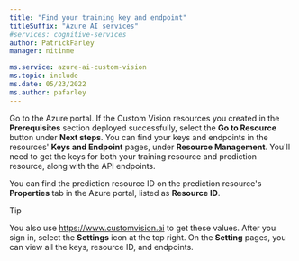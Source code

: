 ```yaml
---
title: "Find your training key and endpoint"
titleSuffix: "Azure AI services"
#services: cognitive-services
author: PatrickFarley
manager: nitinme

ms.service: azure-ai-custom-vision
ms.topic: include
ms.date: 05/23/2022
ms.author: pafarley
---
```


Go to the Azure portal. If the Custom Vision resources you created in the **Prerequisites** section deployed successfully, select the **Go to Resource** button under **Next steps**. You can find your keys and endpoints in the resources' **Keys and Endpoint** pages, under **Resource Management**. You'll need to get the keys for both your training resource and prediction resource, along with the API endpoints.

You can find the prediction resource ID on the prediction resource's **Properties** tab in the Azure portal, listed as **Resource ID**.

> [!TIP]
> You also use https://www.customvision.ai to get these values. After you sign in, select the **Settings** icon at the top right. On the **Setting** pages, you can view all the keys, resource ID, and endpoints.
